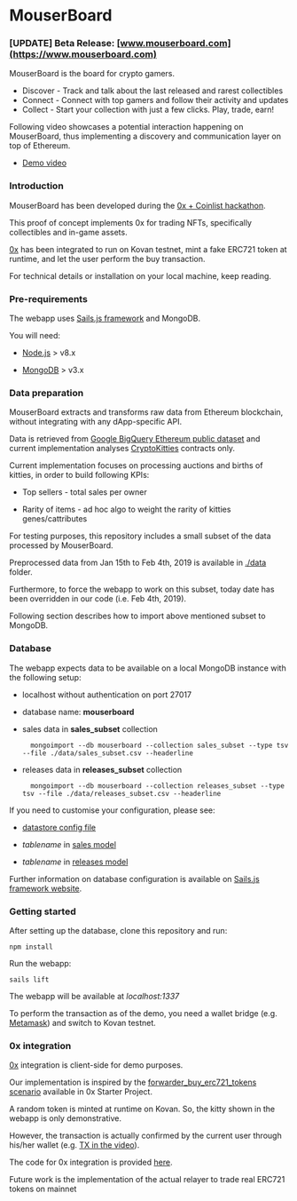 
# MouserBoard #

### [UPDATE] Beta Release: [www.mouserboard.com](https://www.mouserboard.com) ###


MouserBoard is the board for crypto gamers.
* Discover - Track and talk about the last released and rarest collectibles
* Connect - Connect with top gamers and follow their activity and updates
* Collect - Start your collection with just a few clicks. Play, trade, earn!

Following video showcases a potential interaction happening on MouserBoard, thus implementing a discovery and communication layer on top of Ethereum.

* [Demo video](https://youtu.be/NvzB3Sd8abw)

  

### Introduction ###

MouserBoard has been developed during the [0x + Coinlist hackathon](https://coinlist.co/build/0x). 

This proof of concept implements 0x for trading NFTs, specifically collectibles and in-game assets.

[0x](https://0x.org/) has been integrated to run on Kovan testnet, mint a fake ERC721 token at runtime, and let the user perform the buy transaction.

For technical details or installation on your local machine, keep reading.


### Pre-requirements ###

The webapp uses [Sails.js framework](https://sailsjs.com/) and MongoDB.

You will need:

*  [Node.js](https://nodejs.org/) > v8.x

*  [MongoDB](https://www.mongodb.com/) > v3.x
  

### Data preparation ###

MouserBoard extracts and transforms raw data from Ethereum blockchain, without integrating with any dApp-specific API.

Data is retrieved from [Google BigQuery Ethereum public dataset](https://cloud.google.com/bigquery/public-data/) and current implementation analyses [CryptoKitties](https://www.cryptokitties.co/catalogue) contracts only.

Current implementation focuses on processing auctions and births of kitties, in order to build following KPIs:

* Top sellers - total sales per owner

* Rarity of items - ad hoc algo to weight the rarity of kitties genes/cattributes

For testing purposes, this repository includes a small subset of the data processed by MouserBoard.

Preprocessed data from Jan 15th to Feb 4th, 2019 is available in [./data](https://github.com/saccodd/mouserboard/tree/master/data) folder.

Furthermore, to force the webapp to work on this subset, today date has been overridden in our code (i.e. Feb 4th, 2019).

Following section describes how to import above mentioned subset to MongoDB.


### Database ###

The webapp expects data to be available on a local MongoDB instance with the following setup:

* localhost without authentication on port 27017

* database name: __mouserboard__

* sales data in __sales_subset__ collection

		mongoimport --db mouserboard --collection sales_subset --type tsv --file ./data/sales_subset.csv --headerline

* releases data in __releases_subset__ collection

		mongoimport --db mouserboard --collection releases_subset --type tsv --file ./data/releases_subset.csv --headerline


If you need to customise your configuration, please see:

*  [datastore config file](https://github.com/saccodd/mouserboard/blob/master/config/datastores.js)

*  _tablename_ in [sales model](https://github.com/saccodd/mouserboard/blob/master/api/models/Sales.js)

*  _tablename_ in [releases model](https://github.com/saccodd/mouserboard/blob/master/api/models/Releases.js)


Further information on database configuration is available on [Sails.js framework website](https://sailsjs.com/documentation/concepts/models-and-orm).

  
### Getting started ###

After setting up the database, clone this repository and run:

	npm install

Run the webapp:

	sails lift

The webapp will be available at _localhost:1337_

To perform the transaction as of the demo, you need a wallet bridge (e.g. [Metamask](https://metamask.io/)) and switch to Kovan testnet.


### 0x integration ###

[0x](https://0x.org/) integration is client-side for demo purposes.

Our implementation is inspired by the [forwarder_buy_erc721_tokens scenario](https://github.com/0xProject/0x-starter-project/blob/master/src/scenarios/forwarder_buy_erc721_tokens.ts) available in 0x Starter Project.

A random token is minted at runtime on Kovan. So, the kitty shown in the webapp is only demonstrative.

However, the transaction is actually confirmed by the current user through his/her wallet (e.g. [TX in the video](https://kovan.etherscan.io/tx/0x2d86762f3e0d27e6e1a23efda12cc5edf87fbab0cd8980f2a145305302e0c2cb)).

The code for 0x integration is provided [here](https://github.com/saccodd/mouserboard/blob/master/assets/js/pages/token.page.js).

Future work is the implementation of the actual relayer to trade real ERC721 tokens on mainnet
